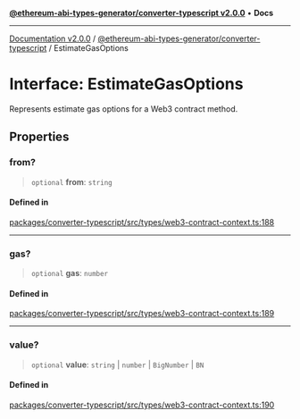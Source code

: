 [**@ethereum-abi-types-generator/converter-typescript v2.0.0**](../README.md) • **Docs**

***

[Documentation v2.0.0](../../../packages.md) / [@ethereum-abi-types-generator/converter-typescript](../README.md) / EstimateGasOptions

# Interface: EstimateGasOptions

Represents estimate gas options for a Web3 contract method.

## Properties

### from?

> `optional` **from**: `string`

#### Defined in

[packages/converter-typescript/src/types/web3-contract-context.ts:188](https://github.com/niZmosis/ethereum-abi-types-generator/blob/34014c6ac1a58a7622fbd21e7421270aae38bf36/packages/converter-typescript/src/types/web3-contract-context.ts#L188)

***

### gas?

> `optional` **gas**: `number`

#### Defined in

[packages/converter-typescript/src/types/web3-contract-context.ts:189](https://github.com/niZmosis/ethereum-abi-types-generator/blob/34014c6ac1a58a7622fbd21e7421270aae38bf36/packages/converter-typescript/src/types/web3-contract-context.ts#L189)

***

### value?

> `optional` **value**: `string` \| `number` \| `BigNumber` \| `BN`

#### Defined in

[packages/converter-typescript/src/types/web3-contract-context.ts:190](https://github.com/niZmosis/ethereum-abi-types-generator/blob/34014c6ac1a58a7622fbd21e7421270aae38bf36/packages/converter-typescript/src/types/web3-contract-context.ts#L190)
